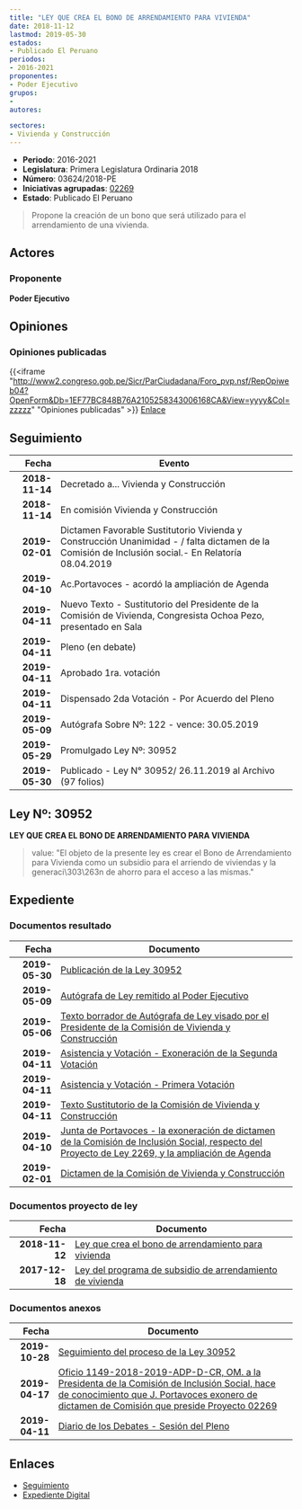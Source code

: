 ```yaml
---
title: "LEY QUE CREA EL BONO DE ARRENDAMIENTO PARA VIVIENDA"
date: 2018-11-12
lastmod: 2019-05-30
estados:
- Publicado El Peruano
periodos:
- 2016-2021
proponentes:
- Poder Ejecutivo
grupos:
- 
autores:

sectores:
- Vivienda y Construcción
---
```

- **Periodo**: 2016-2021
- **Legislatura**: Primera Legislatura Ordinaria 2018
- **Número**: 03624/2018-PE
- **Iniciativas agrupadas**: [02269](../../02200/02269)
- **Estado**: Publicado El Peruano

> Propone la creación de un bono que será utilizado para el arrendamiento de una vivienda.


## Actores

### Proponente

**Poder Ejecutivo**

## Opiniones

### Opiniones publicadas

{{<iframe "http://www2.congreso.gob.pe/Sicr/ParCiudadana/Foro_pvp.nsf/RepOpiweb04?OpenForm&Db=1EF77BC848B76A2105258343006168CA&View=yyyy&Col=zzzzz" "Opiniones publicadas" >}}
[Enlace](http://www2.congreso.gob.pe/Sicr/ParCiudadana/Foro_pvp.nsf/RepOpiweb04?OpenForm&Db=1EF77BC848B76A2105258343006168CA&View=yyyy&Col=zzzzz)


## Seguimiento

| Fecha | Evento |
|------:|--------|
| **2018-11-14** | Decretado a... Vivienda y Construcción |
| **2018-11-14** | En comisión Vivienda y Construcción |
| **2019-02-01** | Dictamen Favorable Sustitutorio Vivienda y Construcción Unanimidad - / falta dictamen de la Comisión de Inclusión social.- En Relatoría 08.04.2019 |
| **2019-04-10** | Ac.Portavoces - acordó la ampliación de Agenda |
| **2019-04-11** | Nuevo Texto - Sustitutorio del Presidente de la Comisión de Vivienda, Congresista Ochoa Pezo, presentado en Sala |
| **2019-04-11** | Pleno (en debate) |
| **2019-04-11** | Aprobado 1ra. votación |
| **2019-04-11** | Dispensado 2da Votación - Por Acuerdo del Pleno |
| **2019-05-09** | Autógrafa Sobre Nº: 122 - vence: 30.05.2019 |
| **2019-05-29** | Promulgado Ley Nº: 30952 |
| **2019-05-30** | Publicado - Ley N° 30952/ 26.11.2019 al Archivo (97 folios) |

## Ley Nº: 30952

**LEY QUE CREA EL BONO DE ARRENDAMIENTO PARA VIVIENDA**

> value: "El objeto de la presente ley es crear el Bono de Arrendamiento para Vivienda como un subsidio para el arriendo de viviendas y la generaci\303\263n de ahorro para el acceso a las mismas."


## Expediente

### Documentos resultado

| Fecha | Documento |
|------:|-----------|
| **2019-05-30** | [Publicación de la Ley 30952](http://www.leyes.congreso.gob.pe/Documentos/2016_2021/ADLP/Normas_Legales/30952-LEY.pdf) |
| **2019-05-09** | [Autógrafa de Ley remitido al Poder Ejecutivo](http://www.leyes.congreso.gob.pe/Documentos/2016_2021/ADLP/Texto_Aprobado/AU0226920190509.pdf) |
| **2019-05-06** | [Texto borrador de Autógrafa de Ley visado por el Presidente de la Comisión de Vivienda y Construcción](http://www.leyes.congreso.gob.pe/Documentos/2016_2021/Texto_Borrador_de_Autografa/BAU0226920190506.pdf) |
| **2019-04-11** | [Asistencia y Votación - Exoneración de la Segunda Votación](http://www.leyes.congreso.gob.pe/Documentos/2016_2021/Asistencia_y_Votacion/Proyectos_de_Ley/Exoneracion_de_Segunda_Votacion/ESV0226920190411.pdf) |
| **2019-04-11** | [Asistencia y Votación - Primera Votación](http://www.leyes.congreso.gob.pe/Documentos/2016_2021/Asistencia_y_Votacion/Proyectos_de_Ley/AV0226920190411.pdf) |
| **2019-04-11** | [Texto Sustitutorio de la Comisión de Vivienda y Construcción](http://www.leyes.congreso.gob.pe/Documentos/2016_2021/Texto_Sustitutorio/Proyectos_de_Ley/TS0226920190411.pdf) |
| **2019-04-10** | [Junta de Portavoces - la exoneración de dictamen de la Comisión de Inclusión Social, respecto del Proyecto de Ley 2269, y la ampliación de Agenda](http://www.leyes.congreso.gob.pe/Documentos/2016_2021/Acuerdos/Junta_Portavoces/AJP0226920190410.pdf) |
| **2019-02-01** | [Dictamen de la Comisión de Vivienda y Construcción](http://www.leyes.congreso.gob.pe/Documentos/2016_2021/Dictamenes/Proyectos_de_Ley/02269DC24MAY20190201.pdf) |

### Documentos proyecto de ley

| Fecha | Documento |
|------:|-----------|
| **2018-11-12** | [Ley que crea el bono de arrendamiento para vivienda](http://www.leyes.congreso.gob.pe/Documentos/2016_2021/Proyectos_de_Ley_y_de_Resoluciones_Legislativas/PL0362420181112..pdf) |
| **2017-12-18** | [Ley del programa de subsidio de arrendamiento de vivienda](http://www.leyes.congreso.gob.pe/Documentos/2016_2021/Proyectos_de_Ley_y_de_Resoluciones_Legislativas/PL0226920171218.pdf) |

### Documentos anexos

| Fecha | Documento |
|------:|-----------|
| **2019-10-28** | [Seguimiento del proceso de la Ley 30952](http://www.leyes.congreso.gob.pe/Documentos/2016_2021/Seguimiento_de_Proyectos_de_Ley/02269PL20191028.pdf) |
| **2019-04-17** | [Oficio 1149-2018-2019-ADP-D-CR, OM. a la Presidenta de la Comisión de Inclusión Social, hace de conocimiento que J. Portavoces exonero de dictamen de Comisión que preside Proyecto 02269](http://www.leyes.congreso.gob.pe/Documentos/2016_2021/Oficios/Oficialia_Mayor/OFICIO-1149-2018-2019-ADP-D-CR.pdf) |
| **2019-04-11** | [Diario de los Debates - Sesión del Pleno](http://www2.congreso.gob.pe/Sicr/DiarioDebates/Publicad.nsf/SesionesPleno/05256D6E0073DFE9052583DA0053FBDE/$FILE/SLO-2018-5A.pdf) |

## Enlaces

- [Seguimiento](http://www2.congreso.gob.pe/Sicr/TraDocEstProc/CLProLey2016.nsf/f7fff46988ca05b1052578e100829cc7/c6838c0209d87898052583430073a51d?OpenDocument)
- [Expediente Digital](http://www2.congreso.gob.pe/Sicr/TraDocEstProc/CLProLey2016.nsf/f7fff46988ca05b1052578e100829cc7/c6838c0209d87898052583430073a51d?OpenDocument&Click=05257FB7005EB655.eb71d0cf91d8294e05256cdf006b5706/$Body/0.1C6C)

